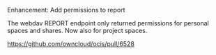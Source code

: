 Enhancement: Add permissions to report

The webdav REPORT endpoint only returned permissions for personal spaces and shares. Now also for project spaces.

https://github.com/owncloud/ocis/pull/6528
